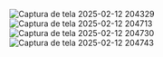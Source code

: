 ![Captura de tela 2025-02-12 204329](https://github.com/user-attachments/assets/b6726894-2881-4e87-bb15-c945d1696399)
![Captura de tela 2025-02-12 204713](https://github.com/user-attachments/assets/a7801f2f-c973-42fd-aa6b-432b3b7328fb)
![Captura de tela 2025-02-12 204730](https://github.com/user-attachments/assets/ba442c63-cdaf-4fab-a873-a6efcc13270b)
![Captura de tela 2025-02-12 204743](https://github.com/user-attachments/assets/4664ae13-00dd-45c8-8e60-99c1498c6b35)
